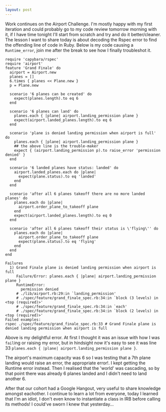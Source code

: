```yaml
---
layout: post
---
```

Work continues on the Airport Challenge.  I'm mostly happy with my first iteration and could probably go to my code review tomorrow morning with it, if I have time tonight I'll start from scratch and try and do it better/cleaner.
The lesson I want to share today is about decoding the Rspec error to find the offending line of code in Ruby.
Below is my code causing a `Runtime_error`, join me after the break to see how I finally troubleshot it.
```
require 'capybara/rspec'
require 'airport'
feature 'Grand Finale' do
  airport = Airport.new
  planes = []
  6.times { planes << Plane.new }
  p = Plane.new

  scenario '6 planes can be created' do
    expect(planes.length).to eq 6
  end

  scenario '6 planes can land' do
    planes.each { |plane| airport.landing_permission plane }
    expect(airport.landed_planes.length).to eq 6
  end

  scenario 'plane is denied landing permission when airport is full' do
    planes.each { |plane| airport.landing_permission plane }
    ## the above line is the trouble-maker
    expect { (airport.landing_permission p).to raise_error 'permission denied' }
  end

  scenario '6 landed planes have status: landed' do
    airport.landed_planes.each do |plane|
      expect(plane.status).to eq 'landed'
    end
  end

  scenario 'after all 6 planes takeoff there are no more landed planes' do
    planes.each do |plane|
      airport.order_plane_to_takeoff plane
    end
    expect(airport.landed_planes.length).to eq 0
  end

  scenario 'after all 6 planes takeoff their status is \'flying\'' do
    planes.each do |plane|
      airport.order_plane_to_takeoff plane
      expect(plane.status).to eq 'flying'
    end
  end
end

Failures
  1) Grand Finale plane is denied landing permission when airport is full
     Failure/Error: planes.each { |plane| airport.landing_permission plane }
     RuntimeError:
       permission denied
     # ./lib/airport.rb:29:in `landing_permission'
     # ./spec/feature/grand_finale_spec.rb:34:in `block (3 levels) in <top (required)>'
     # ./spec/feature/grand_finale_spec.rb:34:in `each'
     # ./spec/feature/grand_finale_spec.rb:34:in `block (2 levels) in <top (required)>'
Failed examples:
rspec ./spec/feature/grand_finale_spec.rb:33 # Grand Finale plane is denied landing permission when airport is full
```

Above is my delightful error.  At first I thought it was an issue with how I was `fail`ing or raising my error, but in hindsight now it's easy to see it was line 33 `planes.each { |plane| airport.landing_permission plane }`.

The airport's maximum capacity was 6 so I was testing that a 7th plane landing would raise an error, the appropriate error!.  I kept getting the Runtime error instead.  Then I realised that the 'world' was cascading, so by that point there was already 6 planes landed and I didn't need to land another 6.

After that our cohort had a Google Hangout, very useful to share knowledge amongst eachother.  I continue to learn a lot from everyone, today I learned that I'm an idiot, I don't even know to instantiate a class in IRB before calling its methods!
I could've sworn I knew that yesterday...
